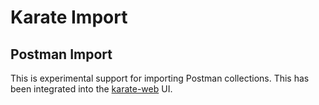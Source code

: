 # Karate Import

## Postman Import
This is experimental support for importing Postman collections. This has been integrated into the [karate-web](../karate-web) UI.